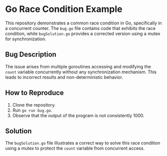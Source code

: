 # Go Race Condition Example

This repository demonstrates a common race condition in Go, specifically in a concurrent counter.  The `bug.go` file contains code that exhibits the race condition, while `bugSolution.go` provides a corrected version using a mutex for synchronization.

## Bug Description
The issue arises from multiple goroutines accessing and modifying the `count` variable concurrently without any synchronization mechanism. This leads to incorrect results and non-deterministic behavior.

## How to Reproduce
1. Clone the repository.
2. Run `go run bug.go`.
3. Observe that the output of the program is not consistently 1000.

## Solution
The `bugSolution.go` file illustrates a correct way to solve this race condition using a mutex to protect the `count` variable from concurrent access.